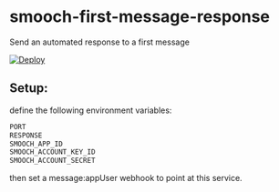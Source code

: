 # smooch-first-message-response
Send an automated response to a first message

[![Deploy](https://www.herokucdn.com/deploy/button.svg)](https://heroku.com/deploy)

## Setup:

define the following environment variables:

```bash
PORT
RESPONSE
SMOOCH_APP_ID
SMOOCH_ACCOUNT_KEY_ID
SMOOCH_ACCOUNT_SECRET
```

then set a message:appUser webhook to point at this service.